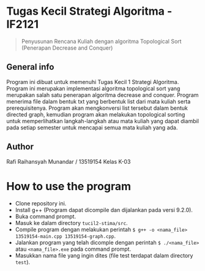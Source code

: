 # Tugas Kecil Strategi Algoritma - IF2121
> Penyusunan Rencana Kuliah dengan algoritma Topological Sort (Penerapan Decrease and Conquer)

## General info
Program ini dibuat untuk memenuhi Tugas Kecil 1 Strategi Algoritma. Program ini merupakan implementasi algoritma topological sort yang merupakan salah satu penerapan algoritma decrease and conquer. Program menerima file dalam bentuk txt yang berbentuk list dari mata kuliah serta prerequisitenya. Program akan mengkonversi list tersebut dalam bentuk directed graph, kemudian program akan melakukan topological sorting untuk memperlihatkan langkah-langkah atau mata kuliah yang dapat diambil pada setiap semester untuk mencapai semua mata kuliah yang ada.

## Author
Rafi Raihansyah Munandar / 13519154
Kelas K-03

# How to use the program
* Clone repository ini.
* Install g++ (Program dapat dicompile dan dijalankan pada versi 9.2.0).
* Buka command prompt.
* Masuk ke dalam directory `tucil2-stima/src`.
* Compile program dengan melakukan perintah `$ g++ -o <nama_file> 13519154-main.cpp 13519154-graph.cpp`.
* Jalankan program yang telah dicomple dengan perintah `$ ./<nama_file>` atau `<nama_file>.exe` pada command prompt.
* Masukkan nama file yang ingin dites (file test terdapat dalam directory `test`).
